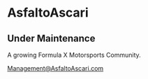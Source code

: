 # AsfaltoAscari

## Under Maintenance

A growing Formula X Motorsports Community.

Management@AsfaltoAscari.com
